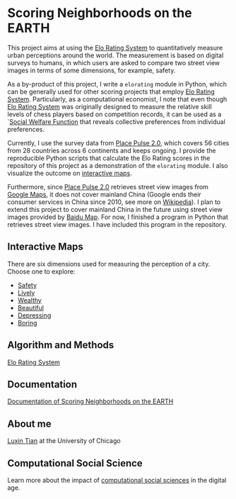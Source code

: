 # Scoring Neighborhoods on the EARTH

This project aims at using the [Elo Rating System](https://en.wikipedia.org/wiki/Elo_rating_system) to quantitatively measure urban perceptions around the world. The measurement is based on digital surveys to humans, in which users are asked to compare two street view images in terms of some dimensions, for example, safety. 

As a by-product of this project, I write a ``elorating`` module in Python, which can be generally used for other scoring projects that employ [Elo Rating System](https://en.wikipedia.org/wiki/Elo_rating_system). Particularly, as a computational economist, I note that even though [Elo Rating System](https://en.wikipedia.org/wiki/Elo_rating_system) was originally designed to measure the relative skill levels of chess players based on competition records, it can be used as a `[Social Welfare Function](https://en.wikipedia.org/wiki/Social_welfare_function) that reveals collective preferences from individual preferences. 

Currently, I use the survey data from [Place Pulse 2.0](http://pulse.media.mit.edu/data/), which covers 56 cities from 28 countries across 6 continents and keeps ongoing. I provide the reproducible Python scripts that calculate the Elo Rating scores in the repository of this project as a demonstration of the ``elorating`` module. I also visualize the outcome on [interactive maps](https://luxin-tian.github.io/Scoring-Neighborhoods-on-the-Earth/). 

Furthermore, since [Place Pulse 2.0](http://pulse.media.mit.edu/data/) retrieves street view images from [Google Maps](https://developers.google.com/maps/documentation), it does not cover mainland China (Google ends their consumer services in China since 2010, see more on [Wikipedia](https://en.wikipedia.org/wiki/Google_China)). I plan to extend this project to cover mainland China in the future using street view images provided by [Baidu Map](https://lbsyun.baidu.com). For now, I finished a program in Python that retrieves street view images. I have included this program in the repository. 



## Interactive Maps
There are six dimensions used for measuring the perception of a city. Choose one to explore: 
- [Safety](https://luxin-tian.github.io/Scoring-Neighborhoods-on-the-Earth/safety)
- [Lively](https://luxin-tian.github.io/Scoring-Neighborhoods-on-the-Earth/lively)
- [Wealthy](https://luxin-tian.github.io/Scoring-Neighborhoods-on-the-Earth/wealthy)
- [Beautiful](https://luxin-tian.github.io/Scoring-Neighborhoods-on-the-Earth/beautiful)
- [Depressing](https://luxin-tian.github.io/Scoring-Neighborhoods-on-the-Earth/depressing)
- [Boring](https://luxin-tian.github.io/Scoring-Neighborhoods-on-the-Earth/boring)

## Algorithm and Methods
[Elo Rating System](https://en.wikipedia.org/wiki/Elo_rating_system)


## Documentation
[Documentation of Scoring Neighborhoods on the EARTH](https://luxin-tian.github.io/Scoring-Neighborhoods-on-the-Earth/build/html/index.html)

## About me
[Luxin Tian](https://luxin-tian.github.io/profile/) at the University of Chicago

## Computational Social Science
Learn more about the impact of [computational social sciences](https://macss.uchicago.edu) in the digital age. 